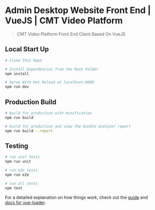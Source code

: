 # Admin Desktop Website Front End | VueJS | CMT Video Platform

> CMT Video Platform Front End Client Based On VueJS

## Local Start Up
``` bash
# Clone This Repo

# Install Dependencies from the Root Folder
npm install

# Serve With Hot Reload at localhost:8080
npm run dev
```
## Production Build
```bash
# build for production with minification
npm run build

# build for production and view the bundle analyzer report
npm run build --report
```
## Testing
```bash
# run unit tests
npm run unit

# run e2e tests
npm run e2e

# run all tests
npm test
```

For a detailed explanation on how things work, check out the [guide](http://vuejs-templates.github.io/webpack/) and [docs for vue-loader](http://vuejs.github.io/vue-loader).
